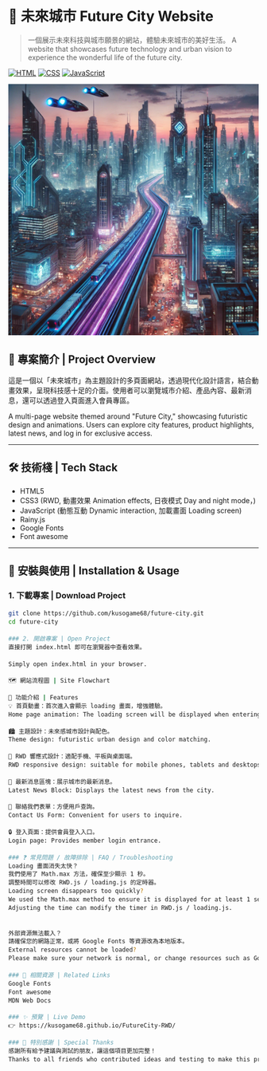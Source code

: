 # 🌆 未來城市 Future City Website

> 一個展示未來科技與城市願景的網站，體驗未來城市的美好生活。
> A website that showcases future technology and urban vision to experience the wonderful life of the future city.

[![HTML](https://img.shields.io/badge/HTML-5-orange.svg)]()
[![CSS](https://img.shields.io/badge/CSS-3-blue.svg)]()
[![JavaScript](https://img.shields.io/badge/JavaScript-ES6-yellow.svg)]()

![封面圖](./image/future_city2.jpg)

## 📖 專案簡介 | Project Overview

這是一個以「未來城市」為主題設計的多頁面網站，透過現代化設計語言，結合動畫效果，呈現科技感十足的介面。使用者可以瀏覽城市介紹、產品內容、最新消息，還可以透過登入頁面進入會員專區。

A multi-page website themed around "Future City," showcasing futuristic design and animations. Users can explore city features, product highlights, latest news, and log in for exclusive access.

---

## 🛠️ 技術棧 | Tech Stack

- HTML5
- CSS3 
    (RWD, 
    動畫效果 Animation effects, 
    日夜模式 Day and night mode，)
- JavaScript 
    (動態互動 Dynamic interaction, 
    加載畫面 Loading screen)
- Rainy.js
- Google Fonts
- Font awesome

---

## 🚀 安裝與使用 | Installation & Usage

### 1. 下載專案 | Download Project

```bash
git clone https://github.com/kusogame68/future-city.git
cd future-city

### 2. 開啟專案 | Open Project
直接打開 index.html 即可在瀏覽器中查看效果。

Simply open index.html in your browser.

🗺️ 網站流程圖 | Site Flowchart

🧩 功能介紹 | Features
💡 首頁動畫：首次進入會顯示 loading 畫面，增強體驗。
Home page animation: The loading screen will be displayed when entering for the first time to enhance the experience.

🏙️ 主題設計：未來感城市設計與配色。
Theme design: futuristic urban design and color matching.

📱 RWD 響應式設計：適配手機、平板與桌面端。
RWD responsive design: suitable for mobile phones, tablets and desktops.

📰 最新消息區塊：展示城市的最新消息。
Latest News Block: Displays the latest news from the city.

📩 聯絡我們表單：方便用戶查詢。
Contact Us Form: Convenient for users to inquire.

🔒 登入頁面：提供會員登入入口。
Login page: Provides member login entrance.

### ❓ 常見問題 / 故障排除 | FAQ / Troubleshooting
Loading 畫面消失太快？
我們使用了 Math.max 方法，確保至少顯示 1 秒。
調整時間可以修改 RWD.js / loading.js 的定時器。
Loading screen disappears too quickly?
We used the Math.max method to ensure it is displayed for at least 1 second.
Adjusting the time can modify the timer in RWD.js / loading.js.


外部資源無法載入？
請確保您的網路正常，或將 Google Fonts 等資源改為本地版本。
External resources cannot be loaded?
Please make sure your network is normal, or change resources such as Google Fonts to local versions.

### 🔗 相關資源 | Related Links
Google Fonts
Font awesome
MDN Web Docs

### ✨ 預覽 | Live Demo
👉 https://kusogame68.github.io/FutureCity-RWD/

### 🙌 特別感謝 | Special Thanks
感謝所有給予建議與測試的朋友，讓這個項目更加完整！
Thanks to all friends who contributed ideas and testing to make this project better!

